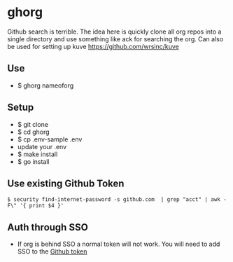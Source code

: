 # ghorg

Github search is terrible. The idea here is quickly clone all org repos into a single directory and use something like ack for searching the org. Can also be used for setting up kuve <https://github.com/wrsinc/kuve>

## Use

- $ ghorg nameoforg

## Setup

- $ git clone
- $ cd ghorg
- $ cp .env-sample .env
- update your .env
- $ make install
- $ go install

## Use existing Github Token

```
$ security find-internet-password -s github.com  | grep "acct" | awk -F\" '{ print $4 }'
```

## Auth through SSO

- If org is behind SSO a normal token will not work. You will need to add SSO to the [Github token](https://help.github.com/articles/authorizing-a-personal-access-token-for-use-with-a-saml-single-sign-on-organization/)
